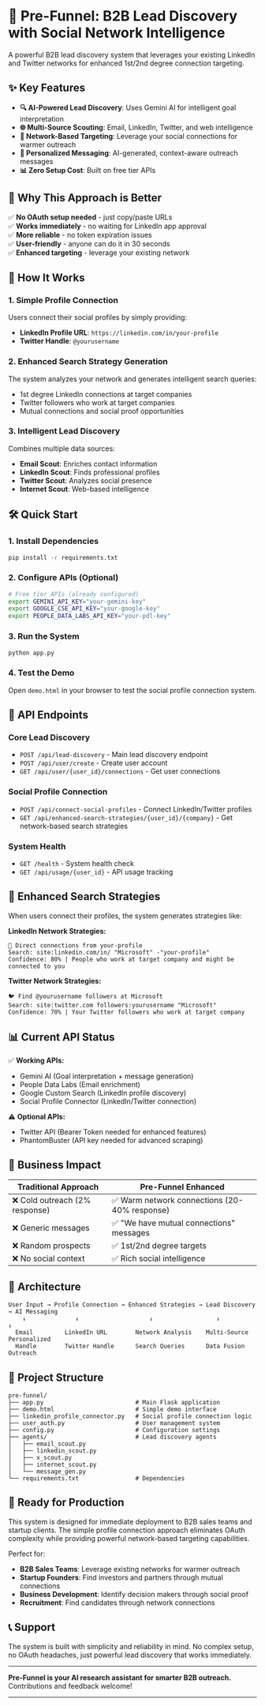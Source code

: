 # 🎯 Pre-Funnel: B2B Lead Discovery with Social Network Intelligence

A powerful B2B lead discovery system that leverages your existing LinkedIn and Twitter networks for enhanced 1st/2nd degree connection targeting.

## ✨ Key Features

- **🔍 AI-Powered Lead Discovery**: Uses Gemini AI for intelligent goal interpretation
- **🌐 Multi-Source Scouting**: Email, LinkedIn, Twitter, and web intelligence
- **🎯 Network-Based Targeting**: Leverage your social connections for warmer outreach
- **📝 Personalized Messaging**: AI-generated, context-aware outreach messages
- **📊 Zero Setup Cost**: Built on free tier APIs

## 🚀 Why This Approach is Better

✅ **No OAuth setup needed** - just copy/paste URLs  
✅ **Works immediately** - no waiting for LinkedIn app approval  
✅ **More reliable** - no token expiration issues  
✅ **User-friendly** - anyone can do it in 30 seconds  
✅ **Enhanced targeting** - leverage your existing network  

## 🎯 How It Works

### 1. Simple Profile Connection
Users connect their social profiles by simply providing:
- **LinkedIn Profile URL**: `https://linkedin.com/in/your-profile`
- **Twitter Handle**: `@yourusername`

### 2. Enhanced Search Strategy Generation
The system analyzes your network and generates intelligent search queries:
- 1st degree LinkedIn connections at target companies
- Twitter followers who work at target companies
- Mutual connections and social proof opportunities

### 3. Intelligent Lead Discovery
Combines multiple data sources:
- **Email Scout**: Enriches contact information
- **LinkedIn Scout**: Finds professional profiles
- **Twitter Scout**: Analyzes social presence
- **Internet Scout**: Web-based intelligence

## 🛠️ Quick Start

### 1. Install Dependencies
```bash
pip install -r requirements.txt
```

### 2. Configure APIs (Optional)
```bash
# Free tier APIs (already configured)
export GEMINI_API_KEY="your-gemini-key"
export GOOGLE_CSE_API_KEY="your-google-key"
export PEOPLE_DATA_LABS_API_KEY="your-pdl-key"
```

### 3. Run the System
```bash
python app.py
```

### 4. Test the Demo
Open `demo.html` in your browser to test the social profile connection system.

## 📡 API Endpoints

### Core Lead Discovery
- `POST /api/lead-discovery` - Main lead discovery endpoint
- `POST /api/user/create` - Create user account
- `GET /api/user/{user_id}/connections` - Get user connections

### Social Profile Connection
- `POST /api/connect-social-profiles` - Connect LinkedIn/Twitter profiles
- `GET /api/enhanced-search-strategies/{user_id}/{company}` - Get network-based search strategies

### System Health
- `GET /health` - System health check
- `GET /api/usage/{user_id}` - API usage tracking

## 🎯 Enhanced Search Strategies

When users connect their profiles, the system generates strategies like:

**LinkedIn Network Strategies:**
```
🔗 Direct connections from your-profile
Search: site:linkedin.com/in/ "Microsoft" -"your-profile"
Confidence: 80% | People who work at target company and might be connected to you
```

**Twitter Network Strategies:**
```
🐦 Find @yourusername followers at Microsoft
Search: site:twitter.com followers:yourusername "Microsoft"
Confidence: 70% | Your Twitter followers who work at target company
```

## 📊 Current API Status

✅ **Working APIs:**
- Gemini AI (Goal interpretation + message generation)
- People Data Labs (Email enrichment) 
- Google Custom Search (LinkedIn profile discovery)
- Social Profile Connector (LinkedIn/Twitter connection)

⚠️ **Optional APIs:**
- Twitter API (Bearer Token needed for enhanced features)
- PhantomBuster (API key needed for advanced scraping)

## 🎉 Business Impact

| Traditional Approach | Pre-Funnel Enhanced |
|---------------------|---------------------|
| ❌ Cold outreach (2% response) | ✅ Warm network connections (20-40% response) |
| ❌ Generic messages | ✅ "We have mutual connections" messages |
| ❌ Random prospects | ✅ 1st/2nd degree targets |
| ❌ No social context | ✅ Rich social intelligence |

## 🔧 Architecture

```
User Input → Profile Connection → Enhanced Strategies → Lead Discovery → AI Messaging
    ↓              ↓                    ↓                  ↓             ↓
  Email         LinkedIn URL        Network Analysis    Multi-Source   Personalized
  Handle        Twitter Handle      Search Queries      Data Fusion    Outreach
```

## 📁 Project Structure

```
pre-funnel/
├── app.py                          # Main Flask application
├── demo.html                       # Simple demo interface
├── linkedin_profile_connector.py   # Social profile connection logic
├── user_auth.py                    # User management system
├── config.py                       # Configuration settings
├── agents/                         # Lead discovery agents
│   ├── email_scout.py
│   ├── linkedin_scout.py
│   ├── x_scout.py
│   ├── internet_scout.py
│   └── message_gen.py
└── requirements.txt                # Dependencies
```

## 🚀 Ready for Production

This system is designed for immediate deployment to B2B sales teams and startup clients. The simple profile connection approach eliminates OAuth complexity while providing powerful network-based targeting capabilities.

Perfect for:
- **B2B Sales Teams**: Leverage existing networks for warmer outreach
- **Startup Founders**: Find investors and partners through mutual connections  
- **Business Development**: Identify decision makers through social proof
- **Recruitment**: Find candidates through network connections

## 📞 Support

The system is built with simplicity and reliability in mind. No complex setup, no OAuth headaches, just powerful lead discovery that works immediately.

---

**Pre-Funnel is your AI research assistant for smarter B2B outreach.**
Contributions and feedback welcome!

--- 
